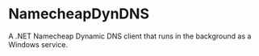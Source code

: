 # NamecheapDynDNS
A .NET Namecheap Dynamic DNS client that runs in the background as a Windows service.
